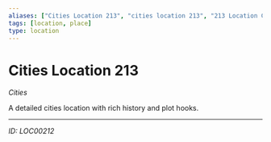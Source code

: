 ```yaml
---
aliases: ["Cities Location 213", "cities location 213", "213 Location Cities"]
tags: [location, place]
type: location
---
```


# Cities Location 213

*Cities*

A detailed cities location with rich history and plot hooks.

---
*ID: LOC00212*